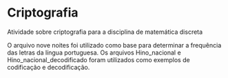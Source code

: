 # Criptografia
Atividade sobre criptografia para a disciplina de matemática discreta

O arquivo nove noites foi utilizado como base para determinar a frequência das letras da língua portuguesa.
Os arquivos Hino_nacional e Hino_nacional_decodificado foram utilizados como exemplos de codificação e decodificação.
